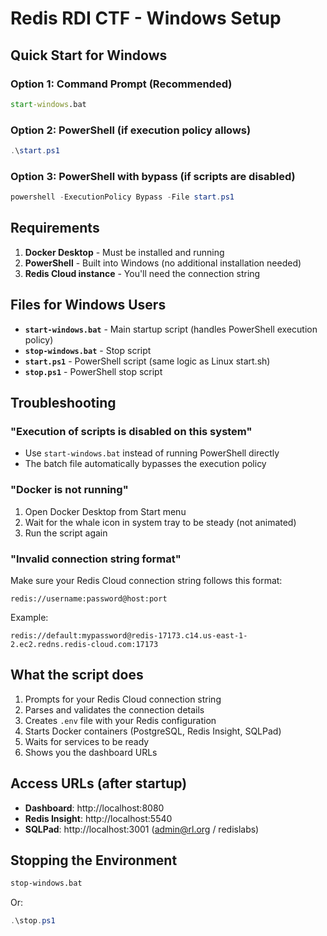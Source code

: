 # Redis RDI CTF - Windows Setup

## Quick Start for Windows

### Option 1: Command Prompt (Recommended)
```cmd
start-windows.bat
```

### Option 2: PowerShell (if execution policy allows)
```powershell
.\start.ps1
```

### Option 3: PowerShell with bypass (if scripts are disabled)
```powershell
powershell -ExecutionPolicy Bypass -File start.ps1
```

## Requirements

1. **Docker Desktop** - Must be installed and running
2. **PowerShell** - Built into Windows (no additional installation needed)
3. **Redis Cloud instance** - You'll need the connection string

## Files for Windows Users

- **`start-windows.bat`** - Main startup script (handles PowerShell execution policy)
- **`stop-windows.bat`** - Stop script
- **`start.ps1`** - PowerShell script (same logic as Linux start.sh)
- **`stop.ps1`** - PowerShell stop script

## Troubleshooting

### "Execution of scripts is disabled on this system"
- Use `start-windows.bat` instead of running PowerShell directly
- The batch file automatically bypasses the execution policy

### "Docker is not running"
1. Open Docker Desktop from Start menu
2. Wait for the whale icon in system tray to be steady (not animated)
3. Run the script again

### "Invalid connection string format"
Make sure your Redis Cloud connection string follows this format:
```
redis://username:password@host:port
```

Example:
```
redis://default:mypassword@redis-17173.c14.us-east-1-2.ec2.redns.redis-cloud.com:17173
```

## What the script does

1. Prompts for your Redis Cloud connection string
2. Parses and validates the connection details
3. Creates `.env` file with your Redis configuration
4. Starts Docker containers (PostgreSQL, Redis Insight, SQLPad)
5. Waits for services to be ready
6. Shows you the dashboard URLs

## Access URLs (after startup)

- **Dashboard**: http://localhost:8080
- **Redis Insight**: http://localhost:5540
- **SQLPad**: http://localhost:3001 (admin@rl.org / redislabs)

## Stopping the Environment

```cmd
stop-windows.bat
```

Or:

```powershell
.\stop.ps1
```
